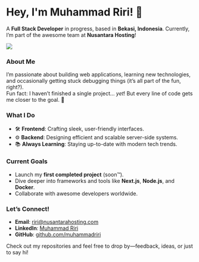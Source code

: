 # Hey, I'm Muhammad Riri! 🌟  
A **Full Stack Developer** in progress, based in **Bekasi, Indonesia**. Currently, I’m part of the awesome team at **Nusantara Hosting**!  

<img src="[https://raw.githubusercontent.com/M0nica/M0nica/master/gh-header-image-cropped.png](https://github.com/mhmmdrierie/mhmmdrierie/blob/main/ok.png)">

### About Me  
I’m passionate about building web applications, learning new technologies, and occasionally getting stuck debugging things (it’s all part of the fun, right?).  
Fun fact: I haven’t finished a single project… *yet*! But every line of code gets me closer to the goal. 🚀  

### What I Do  
- 🛠 **Frontend**: Crafting sleek, user-friendly interfaces.  
- ⚙️ **Backend**: Designing efficient and scalable server-side systems.  
- 📚 **Always Learning**: Staying up-to-date with modern tech trends.  

### Current Goals  
- Launch my **first completed project** (soon™).  
- Dive deeper into frameworks and tools like **Next.js**, **Node.js**, and **Docker**.  
- Collaborate with awesome developers worldwide.  

### Let’s Connect!  
- **Email**: riri@nusantarahosting.com  
- **LinkedIn**: [Muhammad Riri](#)  
- **GitHub**: [github.com/muhammadriri](#)  

Check out my repositories and feel free to drop by—feedback, ideas, or just to say hi!  
